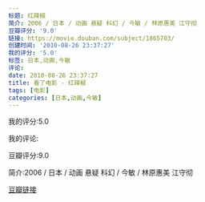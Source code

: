 ```yaml
---
标题: 红辣椒
简介: 2006 / 日本 / 动画 悬疑 科幻 / 今敏 / 林原惠美 江守彻
豆瓣评分: '9.0'
链接: https://movie.douban.com/subject/1865703/
创建时间: '2010-08-26 23:37:27'
我的评分: '5.0'
标签: 日本,动画,今敏
评论:
date: 2010-08-26 23:37:27
title: 看了电影 - 红辣椒
tags: [电影]
categories: [日本,动画,今敏]
---
```


我的评分:5.0

我的评论:

豆瓣评分:9.0

简介:2006 / 日本 / 动画 悬疑 科幻 / 今敏 / 林原惠美 江守彻

[豆瓣链接](https://movie.douban.com/subject/1865703/)

